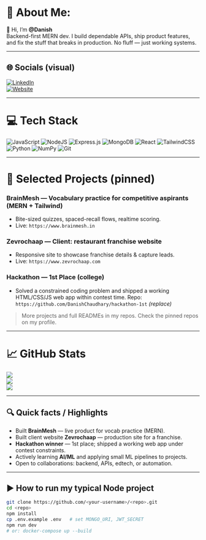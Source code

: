 # 💫 About Me:
👋 Hi, I’m **@Danish**  
Backend-first MERN dev. I build dependable APIs, ship product features, and fix the stuff that breaks in production. No fluff — just working systems.

---

## 🌐 Socials (visual)
[![LinkedIn](https://img.shields.io/badge/LinkedIn-%230077B5.svg?logo=linkedin&logoColor=white)](https://www.linkedin.com/in/danish-web)   
[![Website](https://img.shields.io/badge/Website-%2334D058.svg?logo=google-chrome&logoColor=white)](https://brainmesh.in)

---

# 💻 Tech Stack
![JavaScript](https://img.shields.io/badge/javascript-%23323330.svg?style=for-the-badge&logo=javascript&logoColor=%23F7DF1E) ![NodeJS](https://img.shields.io/badge/node.js-6DA55F?style=for-the-badge&logo=node.js&logoColor=white) ![Express.js](https://img.shields.io/badge/express.js-%23404d59.svg?style=for-the-badge&logo=express&logoColor=white) ![MongoDB](https://img.shields.io/badge/MongoDB-%234ea94b.svg?style=for-the-badge&logo=mongodb&logoColor=white) ![React](https://img.shields.io/badge/react-%2320232a.svg?style=for-the-badge&logo=react&logoColor=%2361DAFB) ![TailwindCSS](https://img.shields.io/badge/tailwindcss-%2338B2AC.svg?style=for-the-badge&logo=tailwind-css&logoColor=white) ![Python](https://img.shields.io/badge/python-3670A0?style=for-the-badge&logo=python&logoColor=ffdd54) ![NumPy](https://img.shields.io/badge/numpy-%23013243.svg?style=for-the-badge&logo=numpy&logoColor=white) ![Git](https://img.shields.io/badge/git-%23F05033.svg?style=for-the-badge&logo=git&logoColor=white) 

---

# 📂 Selected Projects (pinned)
### BrainMesh — **Vocabulary practice for competitive aspirants** (MERN + Tailwind)  
- Bite-sized quizzes, spaced-recall flows, realtime scoring.  
- Live: `https://www.brainmesh.in`

### Zevrochaap — **Client: restaurant franchise website**  
- Responsive site to showcase franchise details & capture leads.  
- Live: `https://www.zevrochaap.com`

### Hackathon — **1st Place (college)**  
- Solved a constrained coding problem and shipped a working HTML/CSS/JS web app within contest time. Repo: `https://github.com/DanishChaudhary/hackathon-1st` *(replace)*

> More projects and full READMEs in my repos. Check the pinned repos on my profile.

---

# 📈 GitHub Stats
![](https://github-readme-stats.vercel.app/api?username=DanishChaudhary&theme=dark&hide_border=false&include_all_commits=false&count_private=false)<br/>
![](https://nirzak-streak-stats.vercel.app/?user=DanishChaudhary&theme=dark&hide_border=false)<br/>
![](https://github-readme-stats.vercel.app/api/top-langs/?username=DanishChaudhary&theme=dark&hide_border=false&layout=compact)

---

## 🔍 Quick facts / Highlights
- Built **BrainMesh** — live product for vocab practice (MERN).  
- Built client website **Zevrochaap** — production site for a franchise.  
- **Hackathon winner** — 1st place; shipped a working web app under contest constraints.  
- Actively learning **AI/ML** and applying small ML pipelines to projects.  
- Open to collaborations: backend, APIs, edtech, or automation.

---

## ▶️ How to run my typical Node project
```bash
git clone https://github.com/<your-username>/<repo>.git
cd <repo>
npm install
cp .env.example .env   # set MONGO_URI, JWT_SECRET
npm run dev
# or: docker-compose up --build

